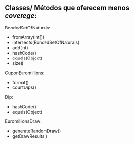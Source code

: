 ## Classes/ Métodos que oferecem menos *coverege*:
BondedSetOfNaturals:
- fromArray(int[])
- intersects(BondedSetOfNaturals)
- add(int)
- hashCode()
- equals(Object)
- size()

CuponEuromillions:
- format()
- countDips()

Dip:
- hashCode()
- equals(Object)

EuromillionsDraw:
- generateRandomDraw()
- getDrawResults()


